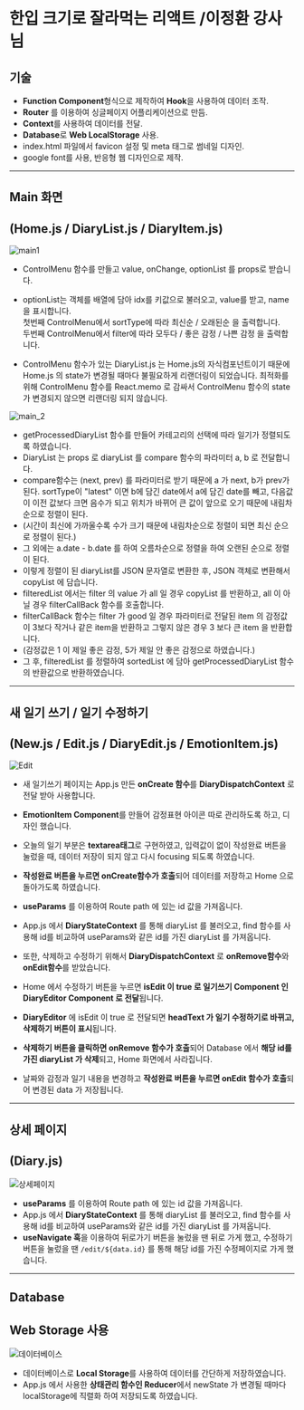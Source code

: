 # 한입 크기로 잘라먹는 리액트 /이정환 강사님

## 기술

- **Function Component**형식으로 제작하여 **Hook**을 사용하여 데이터 조작.
- **Router** 를 이용하여 싱글페이지 어플리케이션으로 만듬.
- **Context**를 사용하여 데이터를 전달.
- **Database**로 **Web LocalStorage** 사용.
- index.html 파일에서 favicon 설정 및 meta 태그로 썸네일 디자인.
- google font를 사용, 반응형 웹 디자인으로 제작.  
<hr />

## Main 화면
## (Home.js / DiaryList.js / DiaryItem.js)

![main1](https://user-images.githubusercontent.com/79749251/148889916-b1a61730-1063-44e4-9ea8-ea81c82fc219.png)

- ControlMenu 함수를 만들고 value, onChange, optionList 를 props로 받습니다.  

- optionList는 객체를 배열에 담아 idx를 키값으로 불러오고, value를 받고, name을 표시합니다.  
첫번째 ControlMenu에서 sortType에 따라 최신순 / 오래된순 을 출력합니다.  
두번째 ControlMenu에서 filter에 따라 모두다 / 좋은 감정 / 나쁜 감정 을 출력합니다.

- ControlMenu 함수가 있는 DiaryList.js 는 Home.js의 자식컴포넌트이기 때문에 Home.js 의 state가 변경될 때마다 불필요하게 리랜더링이 되었습니다. 최적화를 위해 ControlMenu 함수를 React.memo 로 감싸서 ControlMenu 함수의 state 가 변경되지 않으면 리랜더링 되지 않습니다.

![main_2](https://user-images.githubusercontent.com/79749251/148907776-d7b1dd5f-1a74-4ac3-96ea-fa8bd504eb3a.png)

- getProcessedDiaryList 함수를 만들어 카테고리의 선택에 따라 일기가 정렬되도록 하였습니다.
- DiaryList 는 props 로 diaryList 를 compare 함수의 파라미터 a, b 로 전달합니다.  
- compare함수는 (next, prev) 를 파라미터로 받기 때문에 a 가 next, b가 prev가 된다. sortType이 "latest" 이면 b에 담긴 date에서 a에 담긴 date를 빼고, 다음값이 이전 값보다 크면 음수가 되고 위치가 바뀌어 큰 값이 앞으로 오기 때문에 내림차순으로 정렬이 된다.  
- (시간이 최신에 가까울수록 수가 크기 때문에 내림차순으로 정렬이 되면 최신 순으로 정렬이 된다.)
- 그 외에는 a.date - b.date 를 하여 오름차순으로 정렬을 하여 오랜된 순으로 정렬이 된다.
- 이렇게 정렬이 된 diaryList를 JSON 문자열로 변환한 후, JSON 객체로 변환해서 copyList 에 담습니다.
- filteredList 에서는 filter 의 value 가 all 일 경우 copyList 를 반환하고, all 이 아닐 경우 filterCallBack 함수를 호출합니다.
- filterCallBack 함수는 filter 가 good 일 경우 파라미터로 전달된 item 의 감정값이 3보다 작거나 같은 item을 반환하고 그렇지 않은 경우 3 보다 큰 item 을 반환합니다.  
- (감정값은 1 이 제일 좋은 감정, 5가 제일 안 좋은 감정으로 하였습니다.)
- 그 후, filteredList 를 정렬하여 sortedList 에 담아 getProcessedDiaryList 함수의 반환값으로 반환하였습니다.

<hr />

## 새 일기 쓰기 / 일기 수정하기  
## (New.js / Edit.js / DiaryEdit.js / EmotionItem.js)

![Edit](https://user-images.githubusercontent.com/79749251/148912869-1dc5c830-f4c9-449f-8a01-3fbcdfe89527.png)

- 새 일기쓰기 페이지는 App.js 만든 **onCreate 함수**를 **DiaryDispatchContext** 로 전달 받아 사용합니다.  
- **EmotionItem Component**를 만들어 감정표현 아이콘 따로 관리하도록 하고, 디자인 했습니다.  
- 오늘의 일기 부분은 **textarea태그**로 구현하였고, 입력값이 없이 작성완료 버튼을 눌렀을 때, 데이터 저장이 되지 않고 다시 focusing 되도록 하였습니다.
- **작성완료 버튼을 누르면 onCreate함수가 호출**되어 데이터를 저장하고 Home 으로 돌아가도록 하였습니다.
  
- **useParams** 를 이용하여 Route path 에 있는 id 값을 가져옵니다.
- App.js 에서 **DiaryStateContext** 를 통해 diaryList 를 불러오고, find 함수를 사용해 id를 비교하여 useParams와 같은 id를 가진 diaryList 를 가져옵니다.
- 또한, 삭제하고 수정하기 위해서 **DiaryDispatchContext** 로 **onRemove함수**와 **onEdit함수**를 받았습니다.
- Home 에서 수정하기 버튼을 누르면 **isEdit 이 true 로 일기쓰기 Component 인 DiaryEditor Component 로 전달**됩니다.  
- **DiaryEditor** 에 isEdit 이 true 로 전달되면 **headText 가 일기 수정하기로 바뀌고, 삭제하기 버튼이 표시**됩니다.  
- **삭제하기 버튼을 클릭하면 onRemove 함수가 호출**되어 Database 에서 **해당 id를 가진 diaryList 가 삭제**되고, Home 화면에서 사라집니다.  
- 날짜와 감정과 일기 내용을 변경하고 **작성완료 버튼을 누르면 onEdit 함수가 호출**되어 변경된 data 가 저장됩니다.

<hr />

## 상세 페이지
## (Diary.js)

![상세페이지](https://user-images.githubusercontent.com/79749251/148963029-f13134a7-f78b-446a-8b02-7fffbe9ee262.png)

- **useParams** 를 이용하여 Route path 에 있는 id 값을 가져옵니다.
- App.js 에서 **DiaryStateContext** 를 통해 diaryList 를 불러오고, find 함수를 사용해 id를 비교하여 useParams와 같은 id를 가진 diaryList 를 가져옵니다.
- **useNavigate 훅**을 이용하여 뒤로가기 버튼을 눌렀을 땐 뒤로 가게 했고, 수정하기 버튼을 눌렀을 땐 `/edit/${data.id}` 를 통해 해당 id를 가진 수정페이지로 가게 했습니다.

<hr />

## Database
## Web Storage 사용

![데이터베이스](https://user-images.githubusercontent.com/79749251/148968853-0d251296-cbb9-4cdf-ae1d-4a09278c26de.png)

- 데이터베이스로 **Local Storage**를 사용하여 데이터를 간단하게 저장하였습니다.
- App.js 에서 사용한 **상태관리 함수인 Reducer**에서 newState 가 변경될 때마다 localStorage에 직렬화 하여 저장되도록 하였습니다.
